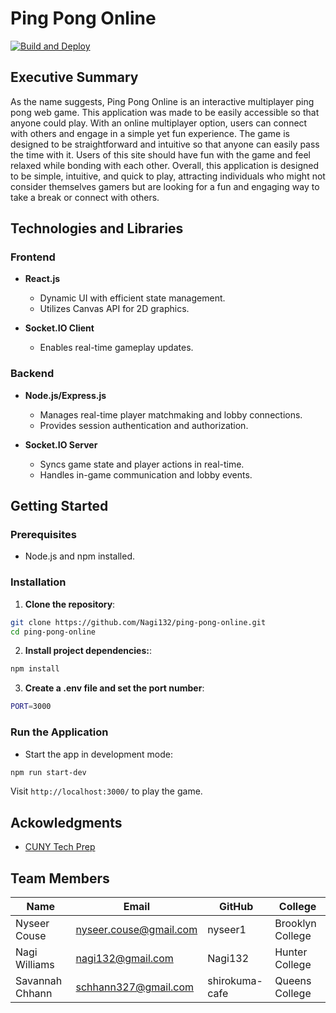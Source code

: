 # Ping Pong Online
[![Build and Deploy](https://github.com/Nagi132/ping-pong-online/actions/workflows/main.yml/badge.svg)](https://github.com/Nagi132/ping-pong-online/actions/workflows/main.yml)
## Executive Summary
As the name suggests, Ping Pong Online is an interactive multiplayer ping pong web game. This application was made to be easily accessible so that anyone could play. With an online multiplayer option, users can connect with others and engage in a simple yet fun experience. The game is designed to be straightforward and intuitive so that anyone can easily pass the time with it. Users of this site should have fun with the game and feel relaxed while bonding with each other. Overall, this application is designed to be simple, intuitive, and quick to play, attracting individuals who might not consider themselves gamers but are looking for a fun and engaging way to take a break or connect with others.

## Technologies and Libraries

### Frontend
- **React.js**
  - Dynamic UI with efficient state management.
  - Utilizes Canvas API for 2D graphics.

- **Socket.IO Client**
  - Enables real-time gameplay updates.

### Backend
- **Node.js/Express.js**
  - Manages real-time player matchmaking and lobby connections.
  - Provides session authentication and authorization.
  
- **Socket.IO Server**
  - Syncs game state and player actions in real-time.
  - Handles in-game communication and lobby events.

## Getting Started

### Prerequisites
- Node.js and npm installed.

### Installation

1. **Clone the repository**:  
```sh
git clone https://github.com/Nagi132/ping-pong-online.git  
cd ping-pong-online
```

2. **Install project dependencies:**:  
```sh
npm install
```

3. **Create a .env file and set the port number**:  
```sh
PORT=3000
```

### Run the Application
- Start the app in development mode:  
```sh
npm run start-dev
```  
Visit `http://localhost:3000/` to play the game.

## Ackowledgments
- [CUNY Tech Prep](https://cunytechprep.nyc/)

## Team Members
| Name        | Email              | GitHub            | College         |
|-------------|--------------------|-------------------|-----------------|
| Nyseer Couse | nyseer.couse@gmail.com | nyseer1 | Brooklyn College |
| Nagi Williams | nagi132@gmail.com | Nagi132 | Hunter College |
| Savannah Chhann | schhann327@gmail.com | shirokuma-cafe | Queens College |


